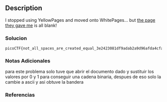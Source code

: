 ## Description
I stopped using YellowPages and moved onto WhitePages... but [the page they gave me](https://jupiter.challenges.picoctf.org/static/95be9526e162185c741259a75dffa0ab/whitepages.txt) is all blank!

### Solucion

```
picoCTF{not_all_spaces_are_created_equal_3e2423081df9adab2a9d96afda4cfad6}
```
### Notas Adicionales
para este problema solo tuve que abrir el documento dado y sustituir los valores por 0 y 1 para conseguir una cadena binaria, despues de eso solo la cambie a ascii y asi obtuve la bandera
### Referencias
